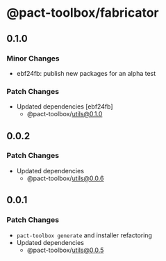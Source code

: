 # @pact-toolbox/fabricator

## 0.1.0

### Minor Changes

- ebf24fb: publish new packages for an alpha test

### Patch Changes

- Updated dependencies [ebf24fb]
  - @pact-toolbox/utils@0.1.0

## 0.0.2

### Patch Changes

- Updated dependencies
  - @pact-toolbox/utils@0.0.6

## 0.0.1

### Patch Changes

- `pact-toolbox generate` and installer refactoring
- Updated dependencies
  - @pact-toolbox/utils@0.0.5
